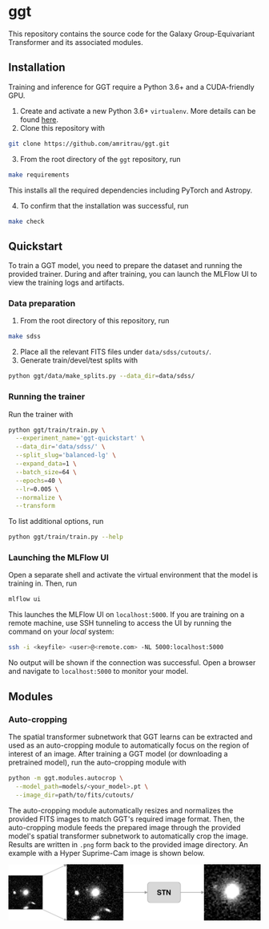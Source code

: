 ggt
===
This repository contains the source code for the Galaxy Group-Equivariant Transformer and its associated modules.

## Installation
Training and inference for GGT require a Python 3.6+ and a CUDA-friendly GPU.

1. Create and activate a new Python 3.6+ `virtualenv`. More details can be found [here](https://docs.python.org/3/library/venv.html).
2. Clone this repository with
```bash
git clone https://github.com/amritrau/ggt.git
```
3. From the root directory of the `ggt` repository, run
```bash
make requirements
```
This installs all the required dependencies including PyTorch and Astropy.

4. To confirm that the installation was successful, run
```bash
make check
```

## Quickstart
To train a GGT model, you need to prepare the dataset and running the provided trainer. During and after training, you can launch the MLFlow UI to view the training logs and artifacts.

### Data preparation
1. From the root directory of this repository, run
```bash
make sdss
```
2. Place all the relevant FITS files under `data/sdss/cutouts/`.
3. Generate train/devel/test splits with
```bash
python ggt/data/make_splits.py --data_dir=data/sdss/
```

### Running the trainer
Run the trainer with
```bash
python ggt/train/train.py \
  --experiment_name='ggt-quickstart' \
  --data_dir='data/sdss/' \
  --split_slug='balanced-lg' \
  --expand_data=1 \
  --batch_size=64 \
  --epochs=40 \
  --lr=0.005 \
  --normalize \
  --transform
```
To list additional options, run
```bash
python ggt/train/train.py --help
```

### Launching the MLFlow UI
Open a separate shell and activate the virtual environment that the model is training in. Then, run
```bash
mlflow ui
```

This launches the MLFlow UI on `localhost:5000`. If you are training on a remote machine, use SSH tunneling to access the UI by running the command on your _local_ system:
```bash
ssh -i <keyfile> <user>@<remote.com> -NL 5000:localhost:5000
```
No output will be shown if the connection was successful. Open a browser and navigate to `localhost:5000` to monitor your model.

## Modules
### Auto-cropping
The spatial transformer subnetwork that GGT learns can be extracted and used as an auto-cropping module to automatically focus on the region of interest of an image. After training a GGT model (or downloading a pretrained model), run the auto-cropping module with
```bash
python -m ggt.modules.autocrop \
  --model_path=models/<your_model>.pt \
  --image_dir=path/to/fits/cutouts/
```

The auto-cropping module automatically resizes and normalizes the provided FITS images to match GGT's required image format. Then, the auto-cropping module feeds the prepared image through the provided model's spatial transformer subnetwork to automatically crop the image. Results are written in `.png` form back to the provided image directory. An example with a Hyper Suprime-Cam image is shown below.


![Auto-cropping](/docs/assets/stn_figure.png)
